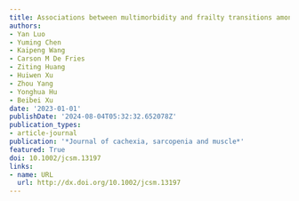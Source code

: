 ```yaml
---
title: Associations between multimorbidity and frailty transitions among older Americans
authors:
- Yan Luo
- Yuming Chen
- Kaipeng Wang
- Carson M De Fries
- Ziting Huang
- Huiwen Xu
- Zhou Yang
- Yonghua Hu
- Beibei Xu
date: '2023-01-01'
publishDate: '2024-08-04T05:32:32.652078Z'
publication_types:
- article-journal
publication: '*Journal of cachexia, sarcopenia and muscle*'
featured: True
doi: 10.1002/jcsm.13197
links:
- name: URL
  url: http://dx.doi.org/10.1002/jcsm.13197
---
```

